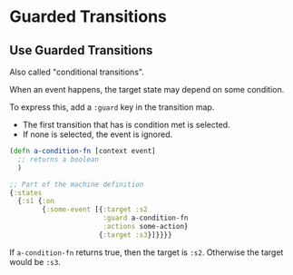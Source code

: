 # Guarded Transitions

## Use Guarded Transitions

Also called "conditional transitions".

When an event happens, the target state may depend on some condition.

To express this, add a `:guard` key in the transition map.

* The first transition that has is condition met is selected.
* If none is selected, the event is ignored.

```clojure
(defn a-condition-fn [context event]
  ;; returns a boolean
  )

;; Part of the machine definition
{:states
  {:s1 {:on
        {:some-event [{:target :s2
                       :guard a-condition-fn
                       :actions some-action}
                      {:target :s3}]}}}}
```

If `a-condition-fn` returns true, then the target is `:s2`. Otherwise the target would be `:s3`.
